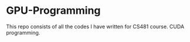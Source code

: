 # GPU-Programming
This repo consists of all the codes I have written for CS481 course. CUDA programming.
